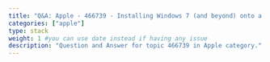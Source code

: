```yaml
---
title: "Q&A: Apple - 466739 - Installing Windows 7 (and beyond) onto a mid-2010 Mac mini with Mac OS X Snow Leopard without Boot Camp or an optical (DVD) drive"
categories: ["apple"]
type: stack
weight: 1 #you can use date instead if having any issue
description: "Question and Answer for topic 466739 in Apple category."
---
```

